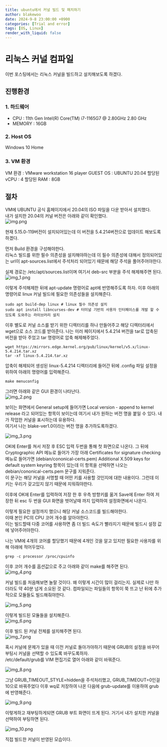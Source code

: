 ```yaml
---
title: ubuntu에서 커널 빌드 및 패치하기
author: blakewoo
date: 2024-9-8 23:00:00 +0900
categories: [Trial and error]
tags: [OS, Linux]
render_with_liquid: false
---
```


# 리눅스 커널 컴파일
이번 포스팅에서는 리눅스 커널을 빌드하고 설치해보도록 하겠다.

## 진행환경
### 1. 하드웨어
- CPU : 11th Gen Intel(R) Core(TM) i7-1165G7 @ 2.80GHz 2.80 GHz
- MEMORY : 16GB

### 2. Host OS
Windows 10 Home

### 3. VM 환경
VM 환경 : VMware workstation 16 player
GUEST OS : UBUNTU 20.04
할당된 vCPU : 4
할당된 RAM : 8GB

## 절차
VM에 UBUNTU 공식 홈페이지에서 20.04의 ISO 파일을 다운 받아서 설치했다.   
내가 설치한 20.04의 커널 버전은 아래와 같이 확인했다.   
![img.png](../../assets/blog/trial_error/kernel_build/img.png)   

현재 5.15.0-119버전이 설치되어있는데 이 버전을 5.4.214버전으로 업데이트 해보도록 하겠다.

먼저 Build 환경을 구성해야한다.   
리눅스 빌드를 위한 필수 의존성을 설치해야하는데 이 필수 의존성에 대해서 정의되어있는
url이 apt-sources.list에서 주석처리 되어있기 때문에 해당 주석을 풀어주어야한다.

실제 경로는 /etc/apt/sources.list이며 여기서 deb-src 부분을 주석 해제해주면 된다.   
![img_1.png](../../assets/blog/trial_error/kernel_build/img_1.png)   

이렇게 주석해제한 뒤에 apt-update 명령어로 apt에 반영해주도록 하자.
이후 아래의 명령어로 linux 커널 빌드에 필요한 의존성들을 설치해준다.

```shell
sudo apt build-dep linux # linux 필수 의존성 설치
sudo apt install libncurses-dev # 터미널 기반의 사용자 인터페이스를 개발 할 수 있도록 도와주는 라이브러리 설치
```

이후 별도로 커널 소스를 받기 위한 디렉터리를 하나 만들어주고 해당 디렉터리에서 wget으로 소스 코드를 받아준다.
나는 미러 페이지에서 5.4.214 버전을 tar로 압축된 버전을 받아 주었고 tar 명령어로 압축 해제해주었다.
```shell
wget https://mirrors.edge.kernel.org/pub/linux/kernel/v5.x/linux-5.4.214.tar.xz
tar -xf linux-5.4.214.tar.xz
```

압축이 해제되어 생성된 linux-5.4.214 디렉터리에 들어간 뒤에 .config 파일 설정을 위하여 아래의 명령어를 입력해준다.
```shell
make menuconfig
```

그러면 아래와 같은 GUI 환경이 나타난다.   
![img_2.png](../../assets/blog/trial_error/kernel_build/img_2.png)

보이는 화면에서 General setup에 들어가면 Local version - append to kernel release 라고 되어있는
항목이 보이는데 여기서 내가 원하는 버전 명을 붙일 수 있다. 내가 작업한 커널을 표시하는데 유용하다.   
여기서 나는 blake-ver1.0이라는 버전 명을 추가하도록하겠다.

![img_3.png](../../assets/blog/trial_error/kernel_build/img_3.png)

OK에 Enter를 쳐서 저장 후 ESC 입력 두번을 통해 첫 화면으로 나온다.
그 뒤에 Cryptographic API 메뉴로 들어가 가장 아래 Certificates for signature checking 메뉴로 들어가면
(debian/cononical-certs.pem) Additional X.509 keys for default system keyring 항목이 있는데
이 항목을 선택하면 나오는 debian/cononical-certs.pem 문구를 지워준다.   
이 문구는 해당 커널을 서명할 때 어떤 키를 사용할 것인지에 대한 내용이다. 그런데 이 키는 우리가 갖고있지 않기 때문에
지워줘야한다.

이후에 OK에 Enter를 입력하여 저장 한 후 우측 방향키를 옮겨 Save에 Enter 하여 저장한 뒤
esc 두 번을 GUI 화면을 벗어날때 까지 입력하여 설정화면에서 나온다.

이렇게 필요한 설정까지 했으니 해당 커널 소스코드를 빌드해야한다.   
이때 본인 PC의 CPU 코어 개수를 알아야한다.   
이는 빌드할때 다중 코어를 사용하면 좀 더 빌드 속도가 빨라지기 때문에 빌드시 설정 값에 넣어주어야한다.   

나는 VM에 4개의 코어를 할당했기 때문에 4개인 것을 알고 있지만 필요한 사용자를 위해 아래에 적어두었다.
```shell
grep -c processor /proc/cpuinfo 
```

이후 코어 개수를 옵션값으로 주고 아래와 같이 make를 해주면 된다.   
![img_4.png](../../assets/blog/trial_error/kernel_build/img_4.png)   

커널 빌드를 처음해보면 놀랄 것이다.
왜 이렇게 시간이 많이 걸리는지.
실제로 나만 하더라도 약 40분 넘게 소요된 것 같다.
컴파일되는 파일들의 항목이 쭉 뜨고 난 뒤에 추가적으로 모듈들도 빌드해줘야한다.

![img_5.png](../../assets/blog/trial_error/kernel_build/img_5.png)

이렇게 빌드된 모듈들을 설치해준다.   
![img_6.png](../../assets/blog/trial_error/kernel_build/img_6.png)

이후 빌드 된 커널 전체를 설치해주면 된다.   
![img_7.png](../../assets/blog/trial_error/kernel_build/img_7.png)

혹시 커널에 문제가 있을 때 이전 커널로 돌아가야하기 때문에 GRUB의 설정을 바꾸어
부팅시 커널을 선택할 수 있도록 바꾸도록하자.   
/etc/default/grub를 VIM 편집기로 열어 아래와 같이 바꿔준다.

![img_8.png](../../assets/blog/trial_error/kernel_build/img_8.png)

그냥 GRUB_TIMEOUT_STYLE=hidden을 주석처리했고, GRUB_TIMEOUT=0인걸
10으로 바꿔주었다
이후 wq로 저장하여 나온 다음에 grub-update를 이용하여 grub에 반영해준다.

![img_9.png](../../assets/blog/trial_error/kernel_build/img_9.png)

이렇게하고 재부팅하게되면 GRUB 부트 화면이 뜨게 된다.
거기서 내가 설치한 커널을 선택하여 부팅하면 된다.

![img_10.png](../../assets/blog/trial_error/kernel_build/img_10.png)

직접 빌드한 커널이 반영된 모습이다.
